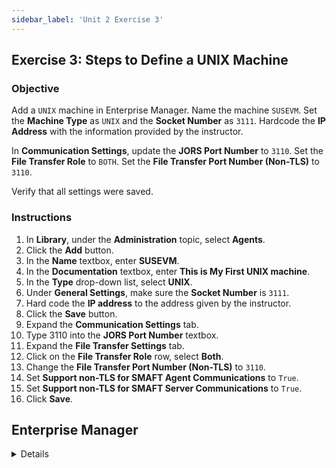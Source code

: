 ```yaml
---
sidebar_label: 'Unit 2 Exercise 3'
---
```


## Exercise 3: Steps to Define a UNIX Machine

### Objective

Add a ```UNIX``` machine in Enterprise Manager. Name the machine ```SUSEVM```. Set the **Machine Type** as ```UNIX``` and the **Socket Number** as ```3111```. Hardcode the **IP Address** with the information provided by the instructor. 

In **Communication Settings**, update the **JORS Port Number** to ```3110```. Set the **File Transfer Role** to ```BOTH```. Set the **File Transfer Port Number (Non-TLS)** to ```3110```.

Verify that all settings were saved.

### Instructions

1.	In **Library**, under the **Administration** topic, select **Agents**. 
2.	Click the **Add** button. 
3.	In the **Name** textbox, enter **SUSEVM**. 
4.	In the **Documentation** textbox, enter **This is My First UNIX machine**.
5.	In the **Type** drop-down list, select **UNIX**.
6.	Under **General Settings**, make sure the **Socket Number** is ```3111```.
7.	Hard code the **IP address** to the address given by the instructor.
8.	Click the **Save** button.
9.	Expand the **Communication Settings** tab.
10.	Type 3110 into the **JORS Port Number** textbox.
11.	Expand the **File Transfer Settings** tab.
13.	Click on the **File Transfer Role** row, select **Both**.
14. Change the **File Transfer Port Number (Non-TLS)** to ```3110```.
15. Set **Support non-TLS for SMAFT Agent Communications** to ```True```.
16. Set **Support non-TLS for SMAFT Server Communications** to ```True```.
17.	Click **Save**.


## Enterprise Manager

<details>

<!--
<video width="320" height="240" controls>
  <source src="videobasic/U2E3.mp4" type="video/mp4"></source>
Your browser does not support the video tag.
</video>
-->

:::tip [Walkthrough Video - Unit 2 Exercise 3](../static/videobasic/U2E3.mp4)

:::

1.	Under the **Administration** topic, Double-Click on **Machines**. 
2.	Click the **Add** button on the **Machines** toolbar. 
3.	In the **Name** textbox, enter **SUSEVM**. 
4.	In the **Documentation** textbox, enter **This is My First UNIX machine**.
5.	In the **Machine Type** drop-down list, select **UNIX**.
6.	Make sure the **Socket Number** is ```3111```.
7.	Hard code the **IP address** to the address given by the instructor.
8.	Click the **Save** button on the **Machines** toolbar.
9.	Click on the **Open Advanced Settings Panel** link.
10.	Click on the **Communication Settings** tab.
11.	Click on the **JORS Port Number** row:
  * Located at the bottom of the **Advanced Machine Properties** screen, type ```3110``` for the **JORS Port** number.
  * Click the **Update** button.
12.	Click on the **File Transfer Settings** tab.
13.	Click on the **File Transfer Role** row:
  * Select **Both** from the **File Transfer Role** drop-down.
  * Click the **Update** button.
  * Change the **File Transfer Port Number (Non-TLS)** to ```3110```.
  *	Click the **Update** button.
  *	Click **Save**.
14.	Close the **Machines** tab.

</details>